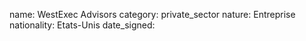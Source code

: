 name: WestExec Advisors 
category: private_sector
nature:  Entreprise
nationality: Etats-Unis
date_signed:
    